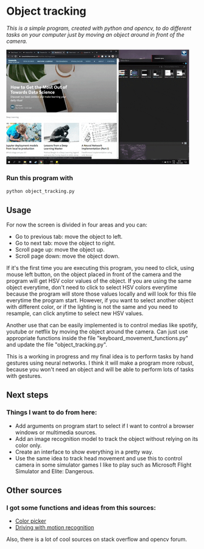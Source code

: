 # Object tracking


_This is a simple program, created with python and opencv, to do different tasks on your computer just by moving an object around in front of the camera._

![Demo](./assets/demo.gif)

### Run this program with 
    python object_tracking.py

## Usage
For now the screen is divided in four areas and you can:
* Go to previous tab: move the object to left.
* Go to next tab: move the object to right.
* Scroll page up: move the object up.
* Scroll page down: move the object down.

If it's the first time you are executing this program, you need to click, using mouse left button, on the object placed in front of the camera and the program will get HSV color values of the object. If you are using the same object everytime, don't need to click to select HSV colors everytime because the program will store those values locally and will look for this file everytime the program start. However, if you want to select another object with different color, or if the lighting is not the same and you need to resample, can click anytime to select new HSV values.

Another use that can be easily implemented is to control medias like spotify, youtube or netflix by moving the object around the camera. Can just use appropriate functions inside the file "keyboard_movement_functions.py" and update the file "object_tracking.py".

This is a working in progress and my final idea is to perform tasks by hand gestures using neural networks. I think it will make a program more robust, because you won't need an object and will be able to perform lots of tasks with gestures.

## Next steps

### Things I want to do from here:
 * Add arguments on program start to select if I want to control a browser windows or multimedia sources.
 * Add an image recognition model to track the object without relying on its color only.
 * Create an interface to show everything in a pretty way.
 * Use the same idea to track head movement and use this to control camera in some simulator games I like to play such as Microsoft Flight Simulator and Elite: Dangerous.

## Other sources

### I got some functions and ideas from this sources:

* [Color picker](https://github.com/alieldinayman/HSV-Color-Picker)
* [Driving with motion recognition](https://github.com/TanayKarve/Driving-using-motion-recogniton)

Also, there is a lot of cool sources on stack overflow and opencv forum. 

